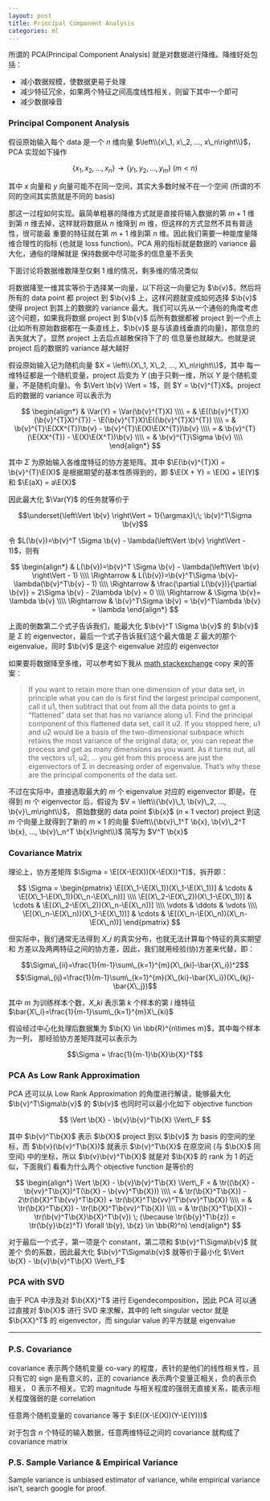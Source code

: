 ```yaml
---
layout: post
title: Principal Component Analysis
categories: ml
---
```


所谓的 PCA(Principal Component Analysis) 就是对数据进行降维。降维好处包括：

* 减小数据规模，使数据更易于处理
* 减少特征冗余，如果两个特征之间高度线性相关，则留下其中一个即可
* 减少数据噪音

### Principal Component Analysis

假设原始输入每个 data 是一个 $n$ 维向量 $\left\\{x\_1, x\_2, …, x\_n\right\\}$，PCA
实现如下操作

$$
\left\{x_1, x_2, ..., x_n\right\} \rightarrow \left\{y_1, y_2, ...,
y_m\right\} \; (m < n)
$$

其中 $x$ 向量和 $y$ 向量可能不在同一空间，其实大多数时候不在一个空间
(所谓的不同的空间其实质就是不同的 basis)

那这一过程如何实现。最简单粗暴的降维方式就是直接将输入数据的第 $m+1$ 维到第 $n$
维去掉，这样就将数据从 $n$ 维降到 $m$ 维，但这样的方式显然不具有普适性，很可能最
重要的特征就在第 $m+1$ 维到第 $n$ 维。因此我们需要一种能度量降维合理性的指标
(也就是 loss function)。PCA 用的指标就是数据的 variance 最大化，通俗的理解就是
保持数据中尽可能多的信息量不丢失

下面讨论将数据维数降至仅剩 1 维的情况，剩多维的情况类似

将数据降至一维其实等价于选择某一向量，以下将这一向量记为 $\b{v}$，然后将所有的 data
point 都 project 到 $\b{v}$ 上，这样问题就变成如何选择 $\b{v}$ 使得 project 到其上的数据的
variance 最大。我们可以先从一个通俗的角度考虑这个问题，如果我将数据 project 到
$\b{v}$ 后所有数据都被 project 到一个点上(比如所有原始数据都在一条直线上，$\b{v}$
是与该直线垂直的向量)，那信息的丢失就大了。显然 project 上去后点越散保持下了的
信息量也就越大。也就是说 project 后的数据的 variance 越大越好

假设原始输入记为随机向量 $X = \left\\{X\_1, X\_2, ..., X\_n\right\\}$，其中
每一维特征都是一个随机变量，project 后变为 $Y$ (由于只剩一维，所以 $Y$
是个随机变量，不是随机向量)。令 $\Vert \b{v} \Vert = 1$，则 $Y = \b{v}^{T}X$。project
后的数据的 variance 可以表示为

$$
\begin{align*}
& \Var(Y) = \Var(\b{v}^{T}X) \\\\
= & \E((\b{v}^{T}X)(\b{v}^{T}X)^{T}) - \E(\b{v}^{T}X)\E((\b{v}^{T}X)^{T}) \\\\
= & \b{v}^{T}\E(XX^{T})\b{v} - \b{v}^{T}\E(X)\E(X^{T})\b{v} \\\\
= & \b{v}^{T}(\E(XX^{T}) - \E(X)\E(X^T))\b{v} \\\\
= & \b{v}^{T}\Sigma \b{v} \\\\
\end{align*}
$$

其中 $\Sigma$ 为原始输入各维度特征的协方差矩阵。其中 $\E(\b{v}^{T}X) = \b{v}^{T}\E(X)$
是根据期望的基本性质得到的，即 $\E(X + Y) = \E(X) + \E(Y)$ 和 $\E(aX) = a\E(X)$

因此最大化 $\Var(Y)$ 的任务就等价于

$$\underset{\left\Vert \b{v} \right\Vert = 1}{\argmax}\;\; \b{v}^T\Sigma \b{v}$$

令 $L(\b{v})=\b{v}^T \Sigma \b{v} - \lambda(\left\Vert \b{v} \right\Vert - 1)$，则有

$$
\begin{align*}
& L(\b{v})=\b{v}^T \Sigma \b{v} - \lambda(\left\Vert \b{v} \right\Vert - 1) \\\\
\Rightarrow & L(\b{v})=\b{v}^T\Sigma \b{v}- \lambda(\b{v}^T\b{v} - 1) \\\\
\Rightarrow & \frac{\partial L(\b{v})}{\partial \b{v}} = 2\Sigma \b{v} - 2\lambda \b{v} = 0 \\\\
\Rightarrow & \Sigma \b{v}= \lambda \b{v} \\\\
\Rightarrow & \b{v}^T\Sigma \b{v} = \b{v}^T\lambda \b{v} = \lambda
\end{align*}
$$

上面的倒数第二个式子告诉我们，能最大化 $\b{v}^T \Sigma \b{v}$ 的 $\b{v}$ 是 $\Sigma$
的 eigenvector，最后一个式子告诉我们这个最大值是 $\Sigma$ 最大的那个
eigenvalue，同时 $\b{v}$ 是这个 eigenvalue 对应的 eigenvector

如果要将数据降至多维，可以参考如下我从 [math stackexchange](http://math.stackexchange.com/questions/23596/why-is-the-eigenvector-of-a-covariance-matrix-equal-to-a-principal-component)
copy 来的答案：

> If you want to retain more than one dimension of your data set, in principle
> what you can do is first find the largest principal component, call it u1, then
> subtract that out from all the data points to get a “flattened” data set that
> has no variance along u1. Find the principal component of this flattened data
> set, call it u2. If you stopped here, u1 and u2 would be a basis of the
> two-dimensional subspace which retains the most variance of the original data;
> or, you can repeat the process and get as many dimensions as you want. As it
> turns out, all the vectors u1, u2, … you get from this process are just the
> eigenvectors of Σ in decreasing order of eigenvalue. That’s why these are the
> principal components of the data set.

不过在实际中，直接选取最大的 $m$ 个 eigenvalue 对应的 eigenvector 即是。在得到
$m$ 个 eigenvector 后，假设为 $V = \left\\{\b{v}\_1, \b{v}\_2, ..., \b{v}\_m\right\\}$，
原始数据的 data point $\b{x}$ ($n\times 1$ vector) project 到这 $m$ 个向量上就得到了新的
$m\times 1$ 的向量 $\left\\{\b{v}\_1^T \b{x}, \b{v}\_2^T \b{x}, …, \b{v}\_n^T \b{x}\right\\}$
简写为 $V^T \b{x}$

### Covariance Matrix

理论上，协方差矩阵 $\Sigma = \E[(X-\E(X))(X-\E(X))^T]$，拆开即：

$$
\Sigma =
\begin{pmatrix}
\E[(X\_1-\E(X\_1))(X\_1-\E(X\_1))] & \cdots & \E[(X\_1-\E(X\_1))(X\_n-\E(X\_n))] \\\\
\E[(X\_2-\E(X\_2))(X\_1-\E(X\_1))] & \cdots & \E[(X\_2-\E(X\_2))(X\_n-\E(X\_n))] \\\\
\vdots & \ddots & \vdots \\\\
\E[(X\_n-\E(X\_n))(X\_1-\E(X\_1))] & \cdots & \E[(X\_n-\E(X\_n))(X\_n-\E(X\_n))]
\end{pmatrix}
$$

但实际中，我们通常无法得到 $X\_i$ 的真实分布，也就无法计算每个特征的真实期望和
方差以及两两特征之间的协方差，因此，我们就用经验(协)方差来代替，即：

$$\Sigma\_{ii}=\frac{1}{m-1}\sum\_{k=1}^{m}(X\_{ki}-\bar{X\_i})^2$$
$$\Sigma\_{ij}=\frac{1}{m-1}\sum\_{k=1}^{m}(X\_{ki}-\bar{X\_i})(X\_{kj}-\bar{X\_j})$$

其中 $m$ 为训练样本个数，$X\_{ki}$ 表示第 $k$ 个样本的第 $i$ 维特征
$\bar{X\_i}=\frac{1}{m-1}\sum\_{k=1}^{m}X\_{ki}$

假设经过中心化处理后数据集为 $\b{X} \in \bb{R}^{n\times m}$，其中每个样本为一列，
那经验协方差矩阵就可以表示为

$$\Sigma = \frac{1}{m-1}\b{X}\b{X}^T$$

### PCA As Low Rank Approximation

PCA 还可以从 Low Rank Approximation 的角度进行解读，能够最大化 $\b{v}^T\Sigma\b{v}$
的 $\b{v}$ 也同时可以最小化如下 objective function

$$ \Vert \b{X} - \b{v}\b{v}^T\b{X} \Vert\_F $$

其中 $\b{v}^T\b{X}$ 表示 $\b{X}$ project 到以 $\b{v}$ 为 basis 的空间的坐标，而
$\b{v}(\b{v}^T\b{X})$ 就表示 $\b{v}^T\b{X}$ 在原空间 (与 $\b{X}$ 同空间)
中的坐标，所以 $\b{v}\b{v}^T\b{X}$ 就是对 $\b{X}$ 的 rank 为 1 的近似，下面我们
看看为什么两个 objective function 是等价的

$$
\begin{align*}
\Vert \b{X} - \b{v}\b{v}^T\b{X} \Vert\_F = & \tr((\b{X} - \b{vv}^T\b{X})^T(\b{X} - \b{vv}^T\b{X})) \\\\
= & \tr(\b{X}^T\b{X}) - 2\tr(\b{X}^T\b{vv}^T\b{X}) + \tr(\b{X}^T\b{vv}^T\b{vv}^T\b{X}) \\\\
= & \tr(\b{X}^T\b{X}) - \tr(\b{X}^T\b{vv}^T\b{X}) \\\\
= & \tr(\b{X}^T\b{X}) - \tr(\b{v}^T\b{X}\b{X}^T\b{v}) \;
    (\because \tr(\b{y}^T\b{z}) = \tr(\b{y}\b{z}^T) \forall \b{y}, \b{z} \in \bb{R}^n)
\end{align*}
$$

对于最后一个式子，第一项是个 constant，第二项和 $\b{v}^T\Sigma\b{v}$ 就差个
负的系数，因此最大化 $\b{v}^T\Sigma\b{v}$ 就等价于最小化 $\Vert \b{X} -
\b{v}\b{v}^T\b{X} \Vert\_F$

### PCA with SVD

由于 PCA 中涉及对 $\b{XX}^T$ 进行 Eigendecomposition，因此 PCA 可以通过直接对
$\b{X}$ 进行 SVD 来求解，其中的 left singular vector 就是 $\b{XX}^T$ 的
eigenvector，而 singular value 的平方就是 eigenvalue

---

### P.S. Covariance

covariance 表示两个随机变量 co-vary 的程度，表针的是他们的线性相关性，且只有它的
sign 是有意义的，正的 covariance 表示两个变量正相关，负的表示负相关， 0
表示不相关。它的 magnitude 与相关程度的强弱无直接关系，能表示相关程度强弱的是
correlation

任意两个随机变量的 covariance 等于 $\E((X-\E(X))(Y-\E(Y)))$

对于包含 $n$ 个特征的输入数据，任意两维特征之间的 covariance 就构成了 covariance
matrix

### P.S. Sample Variance & Empirical Variance

Sample variance is unbiased estimator of variance, while empirical variance
isn’t, search google for proof.

